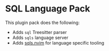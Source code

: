 # SQL Language Pack

This plugin pack does the following:

- Adds `sql` Treesitter parser
- Adds `sqls` language server
- Adds [sqls.nvim](https://github.com/nanotee/sqls.nvim) for language specific tooling
